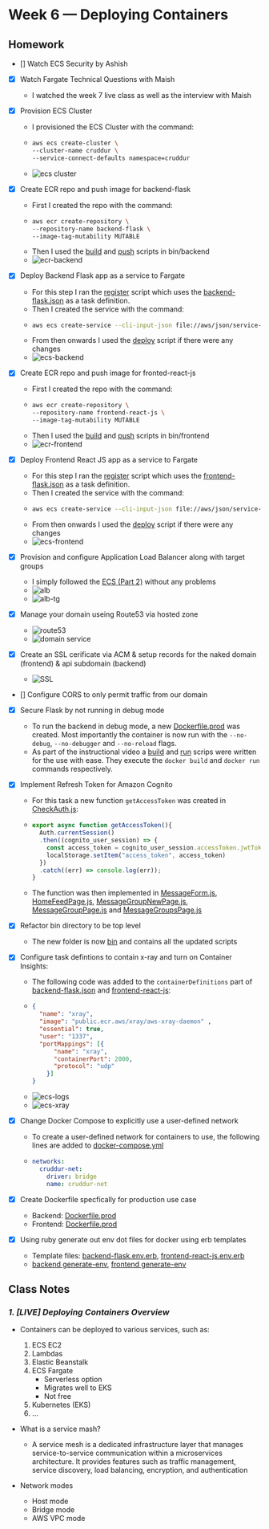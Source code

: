 # Week 6 — Deploying Containers

## Homework

- [] Watch ECS Security by Ashish 
- [x] Watch Fargate Technical Questions with Maish
  - I watched the week 7 live class as well as the interview with Maish
  
- [x] Provision ECS Cluster
  - I provisioned the ECS Cluster with the command:
  - ```sh
    aws ecs create-cluster \
    --cluster-name cruddur \
    --service-connect-defaults namespace=cruddur
    ```
  - ![ecs cluster](./assets/week6/week6-ecs.PNG)

- [x] Create ECR repo and push image for backend-flask
  - First I created the repo with the command:
  - ```sh
    aws ecr create-repository \
    --repository-name backend-flask \
    --image-tag-mutability MUTABLE
    ```
  - Then  I used the [build](./../bin/backend/build) and [push](./../bin/backend/push) scripts in bin/backend
  - ![ecr-backend](./assets/week6/week6-ecr-backend.PNG)
  
- [x] Deploy Backend Flask app as a service to Fargate
  - For this step I ran the [register](./../bin/backend/register) script which uses the [backend-flask.json](./../aws/task-definitions/backend-flask.json) as a task definition. 
  - Then I created the service with the command:
  - ```sh
    aws ecs create-service --cli-input-json file://aws/json/service-backend-flask.json
    ```
  - From then onwards I used the [deploy](./../bin/backend/deploy) script if there were any changes
  - ![ecs-backend](./assets/week6/week6-ecs-backend.PNG)

- [x] Create ECR repo and push image for fronted-react-js
  - First I created the repo with the command:
  - ```sh
    aws ecr create-repository \
    --repository-name frontend-react-js \
    --image-tag-mutability MUTABLE
    ```
  - Then  I used the [build](./../bin/frontend/build) and [push](./../bin/frontend/push) scripts in bin/frontend
  - ![ecr-frontend](./assets/week6/week6-ecr-frontend.PNG)


- [x] Deploy Frontend React JS app as a service to Fargate
  - For this step I ran the [register](./../bin/frontend/register) script which uses the [frontend-flask.json](./../aws/task-definitions/frontend-react-js.json) as a task definition. 
  - Then I created the service with the command:
  - ```sh
    aws ecs create-service --cli-input-json file://aws/json/service-frontend-react-js.json
    ```
  - From then onwards I used the [deploy](./../bin/frontend/deploy) script if there were any changes
  - ![ecs-frontend](./assets/week6/week6-ecs-frontend.PNG)

- [x] Provision and configure Application Load Balancer along with target groups
  - I simply followed the [ECS (Part 2)](https://www.youtube.com/watch?v=HHmpZ5hqh1I&list=PLBfufR7vyJJ7k25byhRXJldB5AiwgNnWv&index=60) without any problems
  - ![alb](./assets/week6/week6-alb.PNG)
  - ![alb-tg](./assets/week6/week6-alb-tg.PNG)
  
- [x] Manage your domain useing Route53 via hosted zone
  - ![route53](./assets/week6/week6-route53.PNG)
  - ![domain service](./assets/week6/week6-route53-ns.PNG)

- [x] Create an SSL cerificate via ACM & setup records for the naked domain (frontend) & api subdomain (backend)
  - ![SSL](./assets/week6/week6-ssl.PNG)

- [] Configure CORS to only permit traffic from our domain 
  
- [x] Secure Flask by not running in debug mode
  - To run the backend in debug mode, a new [Dockerfile.prod](./../backend-flask/Dockerfile.prod) was created. Most importantly the container is now run with the `--no-debug`,   `--no-debugger` and `--no-reload` flags.
  - As part of the instructional video a [build](./../bin/backend/build) and [run](./../bin/backend/run) scrips were written for the use with ease. They execute the `docker build` and `docker run` commands respectively.
  
- [x] Implement Refresh Token for Amazon Cognito
  - For this task a new function `getAccessToken` was created in [CheckAuth.js](./../frontend-react-js/src/lib/CheckAuth.js):
  - ```js
    export async function getAccessToken(){
      Auth.currentSession()
      .then((cognito_user_session) => {
        const access_token = cognito_user_session.accessToken.jwtToken
        localStorage.setItem("access_token", access_token)
      })
      .catch((err) => console.log(err));
    }
    ```
  - The function was then implemented in [MessageForm.js](./../frontend-react-js/src/components/MessageForm.js), [HomeFeedPage.js](./../frontend-react-js/src/pages/HomeFeedPage.js), [MessageGroupNewPage.js](./../frontend-react-js/src/pages/MessageGroupNewPage.js), [MessageGroupPage.js](./../frontend-react-js/src/pages/MessageGroupPage.js) and [MessageGroupsPage.js](./../frontend-react-js/src/pages/MessageGroupsPage.js)

- [x] Refactor bin directory to be top level
  - The new folder is now [bin](./../bin/) and contains all the updated scripts

- [x] Configure task defintions to contain x-ray and turn on Container Insights:
  - The following code was added to the `containerDefinitions` part of [backend-flask.json](./../aws/task-definitions/backend-flask.json) and [frontend-react-js](./../aws/task-definitions/frontend-react-js.json):
  - ```json
    {
      "name": "xray",
      "image": "public.ecr.aws/xray/aws-xray-daemon" ,
      "essential": true, 
      "user": "1337",
      "portMappings": [{
          "name": "xray",
          "containerPort": 2000,
          "protocol": "udp"
        }]
    }
    ```
  - ![ecs-logs](./assets/week6/week6-ecs-logs.PNG)
  - ![ecs-xray](./assets/week6/week6-ecs-xray.PNG)


- [x] Change Docker Compose to explicitly use a user-defined network 
  - To create a user-defined network for containers to use, the following lines are added to [docker-compose.yml](./../docker-compose.yml)
  - ```yml
    networks: 
      cruddur-net:
        driver: bridge
        name: cruddur-net
    ```
  
- [x] Create Dockerfile specfically for production use case
  - Backend: [Dockerfile.prod](./../backend-flask/Dockerfile.prod)
  - Frontend: [Dockerfile.prod](./../frontend-react-js/Dockerfile.prod)

- [x] Using ruby generate out env dot files for docker using erb templates
  - Template files: [backend-flask.env.erb](./../erb/backend-flask.env.erb), [frontend-react-js.env.erb](./../erb/frontend-react-js.env.erb)
  - [backend generate-env](./../bin/backend/generate-env), [frontend generate-env](./../bin/frontend/generate-env)


## Class Notes

### _1. [LIVE] Deploying Containers Overview_

- Containers can be deployed to various services, such as:
    1. ECS EC2
    2. Lambdas
    3. Elastic Beanstalk
    4. ECS Fargate
        - Serverless option
        - Migrates well to EKS
        - Not free 
    5. Kubernetes (EKS)
    6. ...

- What is a service mash?
  - A service mesh is a dedicated infrastructure layer that manages service-to-service communication within a microservices architecture. It provides features such as traffic management, service discovery, load balancing, encryption, and authentication

- Network modes
  - Host mode
  - Bridge mode
  - AWS VPC mode

